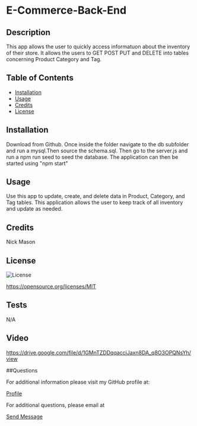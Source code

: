  # E-Commerce-Back-End

## Description
This app allows the user to quickly access informatuon about the inventory of their store. It allows the users to GET POST PUT and DELETE into tables concerning Product Category and Tag. 

## Table of Contents 

- [Installation](#installation)
- [Usage](#usage)
- [Credits](#credits)
- [License](#license)

## Installation
Download from Github. Once inside the folder navigate to the db subfolder and run a mysql.Then source the schema.sql. Then go to the server.js and run a npm run seed to seed the database. The application can then be started using "npm start"


## Usage
Use this app to update, create, and delete data in Product, Category, and Tag tables. This application allows the user to keep track of all inventory and update as needed. 

## Credits
Nick Mason



## License
![License](https://img.shields.io/badge/License-MIT-yellow.svg)

https://opensource.org/licenses/MIT

## Tests
N/A

## Video 
https://drive.google.com/file/d/1GMnTZDDqqacciJaxn8DA_q8O3OPQNsYh/view

##Questions

For additional information please visit my  GitHub profile at:
  <p><a href="https://www.Github.com/Nickmason01">Profile</a></P>
  For additional questions, please email at 
  <p><a href="mailto: nickmason372@yahoo.com">Send Message</a></p>
  


